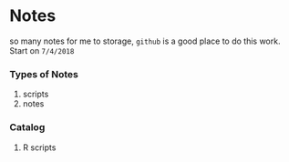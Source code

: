 # Notes
so many notes for me to storage, `github`  is a good place to do this work. Start on `7/4/2018`





### Types of Notes

1. scripts
2. notes





### Catalog

1. R scripts



